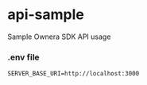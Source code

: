 # api-sample
Sample Ownera SDK API usage

### .env file
```.env
SERVER_BASE_URI=http://localhost:3000
```

